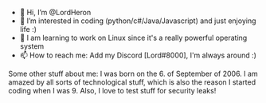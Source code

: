 - 👋 Hi, I’m @LordHeron
- 👀 I’m interested in coding (python/c#/Java/Javascript) and just enjoying life :)
- 🌱 I am learning to work on Linux since it's a really powerful operating system
- 📫 How to reach me: Add my Discord [Lord#8000], I'm always around :)

Some other stuff about me:
  I was born on the 6. of September of 2006.
  I am amazed by all sorts of technological stuff, which is also the reason
  I started coding when I was 9.
  Also, I love to test stuff for security leaks!

<!---
LordHeron/LordHeron is a ✨ special ✨ repository because its `README.md` (this file) appears on your GitHub profile.
You can click the Preview link to take a look at your changes.
--->

